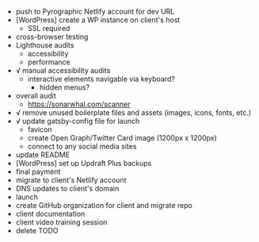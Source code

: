 - push to Pyrographic Netlify account for dev URL
- [WordPress] create a WP instance on client's host
  - SSL required
- cross-browser testing
- Lighthouse audits
  - accessibility
  - performance
- √ manual accessibility audits
  - interactive elements navigable via keyboard?
    - hidden menus?
- overall audit
  - https://sonarwhal.com/scanner
- √ remove unused boilerplate files and assets (images, icons, fonts, etc.)
- √ update gatsby-config file for launch
  - favicon
  - create Open Graph/Twitter Card image (1200px x 1200px)
  - connect to any social media sites
- update README
- [WordPress] set up Updraft Plus backups
- final payment
- migrate to client's Netlify account
- DNS updates to client's domain
- launch
- create GitHub organization for client and migrate repo
- client documentation
- client video training session
- delete TODO
